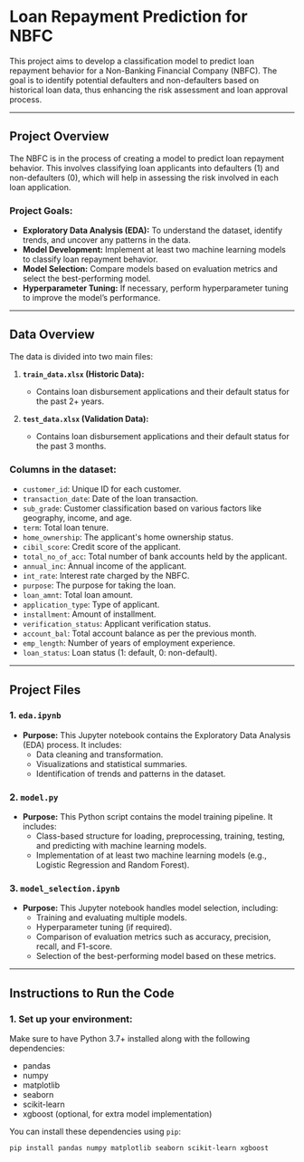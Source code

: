 # Loan Repayment Prediction for NBFC

This project aims to develop a classification model to predict loan repayment behavior for a Non-Banking Financial Company (NBFC). The goal is to identify potential defaulters and non-defaulters based on historical loan data, thus enhancing the risk assessment and loan approval process.

---

## **Project Overview**

The NBFC is in the process of creating a model to predict loan repayment behavior. This involves classifying loan applicants into defaulters (1) and non-defaulters (0), which will help in assessing the risk involved in each loan application.

### **Project Goals:**

- **Exploratory Data Analysis (EDA):** To understand the dataset, identify trends, and uncover any patterns in the data.
- **Model Development:** Implement at least two machine learning models to classify loan repayment behavior.
- **Model Selection:** Compare models based on evaluation metrics and select the best-performing model.
- **Hyperparameter Tuning:** If necessary, perform hyperparameter tuning to improve the model’s performance.

---

## **Data Overview**

The data is divided into two main files:

1. **`train_data.xlsx` (Historic Data):**
   - Contains loan disbursement applications and their default status for the past 2+ years.
   
2. **`test_data.xlsx` (Validation Data):**
   - Contains loan disbursement applications and their default status for the past 3 months.

### **Columns in the dataset:**
- `customer_id`: Unique ID for each customer.
- `transaction_date`: Date of the loan transaction.
- `sub_grade`: Customer classification based on various factors like geography, income, and age.
- `term`: Total loan tenure.
- `home_ownership`: The applicant's home ownership status.
- `cibil_score`: Credit score of the applicant.
- `total_no_of_acc`: Total number of bank accounts held by the applicant.
- `annual_inc`: Annual income of the applicant.
- `int_rate`: Interest rate charged by the NBFC.
- `purpose`: The purpose for taking the loan.
- `loan_amnt`: Total loan amount.
- `application_type`: Type of applicant.
- `installment`: Amount of installment.
- `verification_status`: Applicant verification status.
- `account_bal`: Total account balance as per the previous month.
- `emp_length`: Number of years of employment experience.
- `loan_status`: Loan status (1: default, 0: non-default).

---

## **Project Files**

### **1. `eda.ipynb`**  
- **Purpose:** This Jupyter notebook contains the Exploratory Data Analysis (EDA) process. It includes:
  - Data cleaning and transformation.
  - Visualizations and statistical summaries.
  - Identification of trends and patterns in the dataset.

### **2. `model.py`**  
- **Purpose:** This Python script contains the model training pipeline. It includes:
  - Class-based structure for loading, preprocessing, training, testing, and predicting with machine learning models.
  - Implementation of at least two machine learning models (e.g., Logistic Regression and Random Forest).
  
### **3. `model_selection.ipynb`**  
- **Purpose:** This Jupyter notebook handles model selection, including:
  - Training and evaluating multiple models.
  - Hyperparameter tuning (if required).
  - Comparison of evaluation metrics such as accuracy, precision, recall, and F1-score.
  - Selection of the best-performing model based on these metrics.

---

## **Instructions to Run the Code**

### **1. Set up your environment:**

Make sure to have Python 3.7+ installed along with the following dependencies:

- pandas
- numpy
- matplotlib
- seaborn
- scikit-learn
- xgboost (optional, for extra model implementation)

You can install these dependencies using `pip`:

```bash
pip install pandas numpy matplotlib seaborn scikit-learn xgboost
